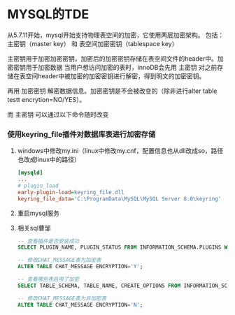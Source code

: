 # MYSQL的TDE

从5.7.11开始，mysql开始支持物理表空间的加密，它使用两层加密架构。
包括：主密钥（master key） 和 表空间加密密钥（tablespace key）

主密钥用于加密加密密钥，加密后的加密密钥存储在表空间文件的header中。加密密钥用于加密数据
当用户想访问加密的表时，innoDB会先用 主密钥 对之前存储在表空间header中被加密的加密密钥进行解密，得到明文的加密密钥。

再用 加密密钥 解密数据信息。加密密钥是不会被改变的（除非进行alter table testt encrytion=NO/YES）。

而 主密钥 可以通过以下命令随时改变





### 使用keyring_file插件对数据库表进行加密存储

1. windows中修改my.ini（linux中修改my.cnf，配置信息也从dll改成so，路径也改成linux中的路径）

   ```ini
   [mysqld]
   ...
   # plugin_load
   early-plugin-load=keyring_file.dll
   keyring_file_data='C:\ProgramData\MySQL\MySQL Server 8.0\keyring'
   ```

2. 重启mysql服务

3. 相关sql曹邹

   ```sql
   -- 查看插件是否安装成功
   SELECT PLUGIN_NAME, PLUGIN_STATUS FROM INFORMATION_SCHEMA.PLUGINS WHERE PLUGIN_NAME LIKE 'keyring%';
   
   -- 修改CHAT_MESSAGE表为加密表
   ALTER TABLE CHAT_MESSAGE ENCRYPTION='Y';
   
   -- 查看哪些表启用了加密
   SELECT TABLE_SCHEMA, TABLE_NAME, CREATE_OPTIONS FROM INFORMATION_SCHEMA.TABLES WHERE CREATE_OPTIONS LIKE '%ENCRYPTION=''Y''%'
   
   -- 修改CHAT_MESSAGE表为非加密表
   ALTER TABLE CHAT_MESSAGE ENCRYPTION='N';
   ```

   

